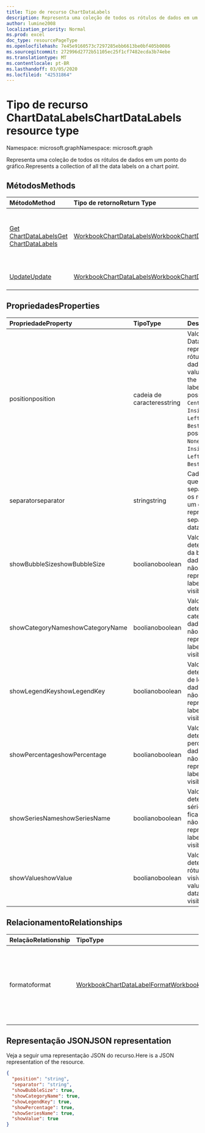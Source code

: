 ```yaml
---
title: Tipo de recurso ChartDataLabels
description: Representa uma coleção de todos os rótulos de dados em um ponto do gráfico.
author: lumine2008
localization_priority: Normal
ms.prod: excel
doc_type: resourcePageType
ms.openlocfilehash: 7e45e9160573c7297285ebb6613be0bf405b0086
ms.sourcegitcommit: 272996d2772b51105ec25f1cf7482ecda3b74ebe
ms.translationtype: MT
ms.contentlocale: pt-BR
ms.lasthandoff: 03/05/2020
ms.locfileid: "42531864"
---
```

# <a name="chartdatalabels-resource-type"></a><span data-ttu-id="b40d5-103">Tipo de recurso ChartDataLabels</span><span class="sxs-lookup"><span data-stu-id="b40d5-103">ChartDataLabels resource type</span></span>

<span data-ttu-id="b40d5-104">Namespace: microsoft.graph</span><span class="sxs-lookup"><span data-stu-id="b40d5-104">Namespace: microsoft.graph</span></span>

<span data-ttu-id="b40d5-105">Representa uma coleção de todos os rótulos de dados em um ponto do gráfico.</span><span class="sxs-lookup"><span data-stu-id="b40d5-105">Represents a collection of all the data labels on a chart point.</span></span>


## <a name="methods"></a><span data-ttu-id="b40d5-106">Métodos</span><span class="sxs-lookup"><span data-stu-id="b40d5-106">Methods</span></span>

| <span data-ttu-id="b40d5-107">Método</span><span class="sxs-lookup"><span data-stu-id="b40d5-107">Method</span></span>           | <span data-ttu-id="b40d5-108">Tipo de retorno</span><span class="sxs-lookup"><span data-stu-id="b40d5-108">Return Type</span></span>    |<span data-ttu-id="b40d5-109">Descrição</span><span class="sxs-lookup"><span data-stu-id="b40d5-109">Description</span></span>|
|:---------------|:--------|:----------|
|[<span data-ttu-id="b40d5-110">Get ChartDataLabels</span><span class="sxs-lookup"><span data-stu-id="b40d5-110">Get ChartDataLabels</span></span>](../api/chartdatalabels-get.md) | [<span data-ttu-id="b40d5-111">WorkbookChartDataLabels</span><span class="sxs-lookup"><span data-stu-id="b40d5-111">WorkbookChartDataLabels</span></span>](chartdatalabels.md) |<span data-ttu-id="b40d5-112">Leia as propriedades e os relacionamentos do objeto chartDataLabels.</span><span class="sxs-lookup"><span data-stu-id="b40d5-112">Read properties and relationships of chartDataLabels object.</span></span>|
|[<span data-ttu-id="b40d5-113">Update</span><span class="sxs-lookup"><span data-stu-id="b40d5-113">Update</span></span>](../api/chartdatalabels-update.md) | [<span data-ttu-id="b40d5-114">WorkbookChartDataLabels</span><span class="sxs-lookup"><span data-stu-id="b40d5-114">WorkbookChartDataLabels</span></span>](chartdatalabels.md) |<span data-ttu-id="b40d5-115">Atualize o objeto ChartDataLabels.</span><span class="sxs-lookup"><span data-stu-id="b40d5-115">Update ChartDataLabels object.</span></span> |

## <a name="properties"></a><span data-ttu-id="b40d5-116">Propriedades</span><span class="sxs-lookup"><span data-stu-id="b40d5-116">Properties</span></span>
| <span data-ttu-id="b40d5-117">Propriedade</span><span class="sxs-lookup"><span data-stu-id="b40d5-117">Property</span></span>     | <span data-ttu-id="b40d5-118">Tipo</span><span class="sxs-lookup"><span data-stu-id="b40d5-118">Type</span></span>   |<span data-ttu-id="b40d5-119">Descrição</span><span class="sxs-lookup"><span data-stu-id="b40d5-119">Description</span></span>|
|:---------------|:--------|:----------|
|<span data-ttu-id="b40d5-120">position</span><span class="sxs-lookup"><span data-stu-id="b40d5-120">position</span></span>|<span data-ttu-id="b40d5-121">cadeia de caracteres</span><span class="sxs-lookup"><span data-stu-id="b40d5-121">string</span></span>|<span data-ttu-id="b40d5-122">Valor de DataLabelPosition que representa a posição do rótulo de dados.</span><span class="sxs-lookup"><span data-stu-id="b40d5-122">DataLabelPosition value that represents the position of the data label.</span></span> <span data-ttu-id="b40d5-123">Os valores possíveis são: `None`, `Center`, `InsideEnd`, `InsideBase`, `OutsideEnd`, `Left`, `Right`, `Top`, `Bottom`, `BestFit`, `Callout`.</span><span class="sxs-lookup"><span data-stu-id="b40d5-123">The possible values are: `None`, `Center`, `InsideEnd`, `InsideBase`, `OutsideEnd`, `Left`, `Right`, `Top`, `Bottom`, `BestFit`, `Callout`.</span></span>|
|<span data-ttu-id="b40d5-124">separator</span><span class="sxs-lookup"><span data-stu-id="b40d5-124">separator</span></span>|<span data-ttu-id="b40d5-125">string</span><span class="sxs-lookup"><span data-stu-id="b40d5-125">string</span></span>|<span data-ttu-id="b40d5-126">Cadeia de caracteres que representa o separador usado para os rótulos de dados em um gráfico.</span><span class="sxs-lookup"><span data-stu-id="b40d5-126">String representing the separator used for the data labels on a chart.</span></span>|
|<span data-ttu-id="b40d5-127">showBubbleSize</span><span class="sxs-lookup"><span data-stu-id="b40d5-127">showBubbleSize</span></span>|<span data-ttu-id="b40d5-128">booliano</span><span class="sxs-lookup"><span data-stu-id="b40d5-128">boolean</span></span>|<span data-ttu-id="b40d5-129">Valor booliano que determina se o tamanho da bolha do rótulo de dados fica visível ou não.</span><span class="sxs-lookup"><span data-stu-id="b40d5-129">Boolean value representing if the data label bubble size is visible or not.</span></span>|
|<span data-ttu-id="b40d5-130">showCategoryName</span><span class="sxs-lookup"><span data-stu-id="b40d5-130">showCategoryName</span></span>|<span data-ttu-id="b40d5-131">booliano</span><span class="sxs-lookup"><span data-stu-id="b40d5-131">boolean</span></span>|<span data-ttu-id="b40d5-132">Valor booliano que determina se o nome da categoria do rótulo de dados fica visível ou não.</span><span class="sxs-lookup"><span data-stu-id="b40d5-132">Boolean value representing if the data label category name is visible or not.</span></span>|
|<span data-ttu-id="b40d5-133">showLegendKey</span><span class="sxs-lookup"><span data-stu-id="b40d5-133">showLegendKey</span></span>|<span data-ttu-id="b40d5-134">booliano</span><span class="sxs-lookup"><span data-stu-id="b40d5-134">boolean</span></span>|<span data-ttu-id="b40d5-135">Valor booliano que determina se o código de legenda do rótulo de dados fica visível ou não.</span><span class="sxs-lookup"><span data-stu-id="b40d5-135">Boolean value representing if the data label legend key is visible or not.</span></span>|
|<span data-ttu-id="b40d5-136">showPercentage</span><span class="sxs-lookup"><span data-stu-id="b40d5-136">showPercentage</span></span>|<span data-ttu-id="b40d5-137">booliano</span><span class="sxs-lookup"><span data-stu-id="b40d5-137">boolean</span></span>|<span data-ttu-id="b40d5-138">Valor booliano que determina se o percentual do rótulo de dados fica visível ou não.</span><span class="sxs-lookup"><span data-stu-id="b40d5-138">Boolean value representing if the data label percentage is visible or not.</span></span>|
|<span data-ttu-id="b40d5-139">showSeriesName</span><span class="sxs-lookup"><span data-stu-id="b40d5-139">showSeriesName</span></span>|<span data-ttu-id="b40d5-140">booliano</span><span class="sxs-lookup"><span data-stu-id="b40d5-140">boolean</span></span>|<span data-ttu-id="b40d5-141">Valor booliano que determina se o nome da série do rótulo de dados fica visível ou não.</span><span class="sxs-lookup"><span data-stu-id="b40d5-141">Boolean value representing if the data label series name is visible or not.</span></span>|
|<span data-ttu-id="b40d5-142">showValue</span><span class="sxs-lookup"><span data-stu-id="b40d5-142">showValue</span></span>|<span data-ttu-id="b40d5-143">booliano</span><span class="sxs-lookup"><span data-stu-id="b40d5-143">boolean</span></span>|<span data-ttu-id="b40d5-144">Valor booliano que determina se o valor do rótulo de dados fica visível ou não.</span><span class="sxs-lookup"><span data-stu-id="b40d5-144">Boolean value representing if the data label value is visible or not.</span></span>|

## <a name="relationships"></a><span data-ttu-id="b40d5-145">Relacionamento</span><span class="sxs-lookup"><span data-stu-id="b40d5-145">Relationships</span></span>
| <span data-ttu-id="b40d5-146">Relação</span><span class="sxs-lookup"><span data-stu-id="b40d5-146">Relationship</span></span> | <span data-ttu-id="b40d5-147">Tipo</span><span class="sxs-lookup"><span data-stu-id="b40d5-147">Type</span></span>   |<span data-ttu-id="b40d5-148">Descrição</span><span class="sxs-lookup"><span data-stu-id="b40d5-148">Description</span></span>|
|:---------------|:--------|:----------|
|<span data-ttu-id="b40d5-149">formato</span><span class="sxs-lookup"><span data-stu-id="b40d5-149">format</span></span>|[<span data-ttu-id="b40d5-150">WorkbookChartDataLabelFormat</span><span class="sxs-lookup"><span data-stu-id="b40d5-150">WorkbookChartDataLabelFormat</span></span>](chartdatalabelformat.md)|<span data-ttu-id="b40d5-151">Representa o formato dos rótulos de dados do gráfico, que inclui a formatação de fonte e de preenchimento.</span><span class="sxs-lookup"><span data-stu-id="b40d5-151">Represents the format of chart data labels, which includes fill and font formatting.</span></span> <span data-ttu-id="b40d5-152">Somente leitura.</span><span class="sxs-lookup"><span data-stu-id="b40d5-152">Read-only.</span></span>|

## <a name="json-representation"></a><span data-ttu-id="b40d5-153">Representação JSON</span><span class="sxs-lookup"><span data-stu-id="b40d5-153">JSON representation</span></span>

<span data-ttu-id="b40d5-154">Veja a seguir uma representação JSON do recurso.</span><span class="sxs-lookup"><span data-stu-id="b40d5-154">Here is a JSON representation of the resource.</span></span>

<!--{
  "blockType": "resource",
  "baseType": "microsoft.graph.entity",
  "optionalProperties": [],
  "@odata.type": "microsoft.graph.workbookChartDataLabels"
}-->

```json
{
  "position": "string",
  "separator": "string",
  "showBubbleSize": true,
  "showCategoryName": true,
  "showLegendKey": true,
  "showPercentage": true,
  "showSeriesName": true,
  "showValue": true
}

```

<!-- uuid: 8fcb5dbc-d5aa-4681-8e31-b001d5168d79
2015-10-25 14:57:30 UTC -->
<!-- {
  "type": "#page.annotation",
  "description": "ChartDataLabels resource",
  "keywords": "",
  "section": "documentation",
  "tocPath": ""
}-->
